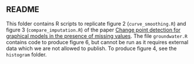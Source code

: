 ## README

This folder contains R scripts to replicate figure 2 (`curve_smoothing.R`) and figure 3 (`compare_imputation.R`) of the paper [Change point detection for graphical models in the presence of missing values](https://arxiv.org/pdf/1907.05409.pdf). The file `groundwater.R` contains code to produce figure 6, but cannot be run as it requires external data which we are not allowed to publish. To produce figure 4, see the `histogram` folder.
